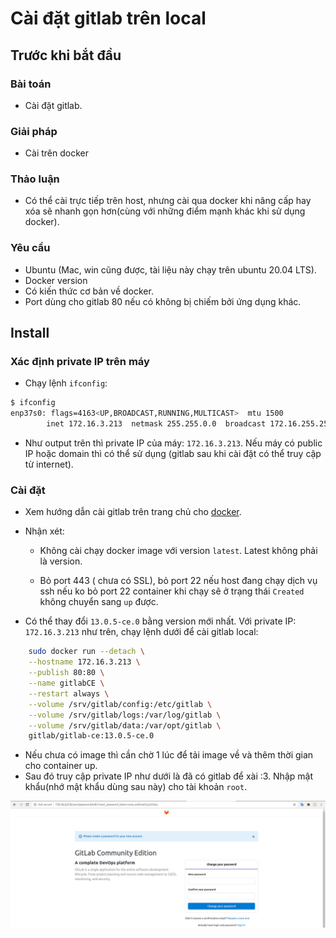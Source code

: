 # Cài đặt gitlab trên local

## Trước khi bắt đầu

### Bài toán

- Cài đặt gitlab.

### Giải pháp

- Cài trên docker

### Thảo luận

- Có thể cài trực tiếp trên host, nhưng cài qua docker khi nâng cấp hay xóa sẽ nhanh gọn hơn(cùng với những điểm mạnh khác khi sử dụng docker).

### Yêu cầu

- Ubuntu (Mac, win cũng được, tài liệu này chạy trên ubuntu 20.04 LTS).
- Docker version
- Có kiến thức cơ bản về docker.
- Port dùng cho gitlab 80 nếu có không bị chiếm bởi ứng dụng khác.

## Install

### Xác định private IP trên máy

- Chạy lệnh `ifconfig`:

```sh
$ ifconfig
enp37s0: flags=4163<UP,BROADCAST,RUNNING,MULTICAST>  mtu 1500
        inet 172.16.3.213  netmask 255.255.0.0  broadcast 172.16.255.255
```

- Như output trên thì private IP của máy: `172.16.3.213`. Nếu máy có public IP hoặc domain thì có thể sử dụng (gitlab sau khi cài đặt có thể truy cập từ internet).

### Cài đặt

- Xem hướng dẫn cài gitlab trên trang chủ cho [docker](https://docs.gitlab.com/omnibus/docker/).

- Nhận xét:

  - Không cài chạy docker image với version `latest`. Latest không phải là version.

  - Bỏ port 443 ( chưa có SSL), bỏ port 22 nếu host đang chạy dịch vụ ssh nếu ko bỏ port 22 container khi chạy sẽ ở trạng thái `Created` không chuyển sang `up` được.

- Có thể thay đổi `13.0.5-ce.0` bằng version mới nhất. Với private IP: `172.16.3.213` như trên, chạy lệnh dưới để cài gitlab local:

```sh
    sudo docker run --detach \
    --hostname 172.16.3.213 \
    --publish 80:80 \
    --name gitlabCE \
    --restart always \
    --volume /srv/gitlab/config:/etc/gitlab \
    --volume /srv/gitlab/logs:/var/log/gitlab \
    --volume /srv/gitlab/data:/var/opt/gitlab \
    gitlab/gitlab-ce:13.0.5-ce.0
```

- Nếu chưa có image thì cần chờ 1 lúc để tải image về và thêm thời gian cho container up.
- Sau đó truy cập private IP như dưới là đã có gitlab để xài :3. Nhập mật khẩu(nhớ mật khẩu dùng sau này) cho tài khoản `root`.

![reset-password-screen](../../images/20200717-gitlab-reset-password-screen.png)
